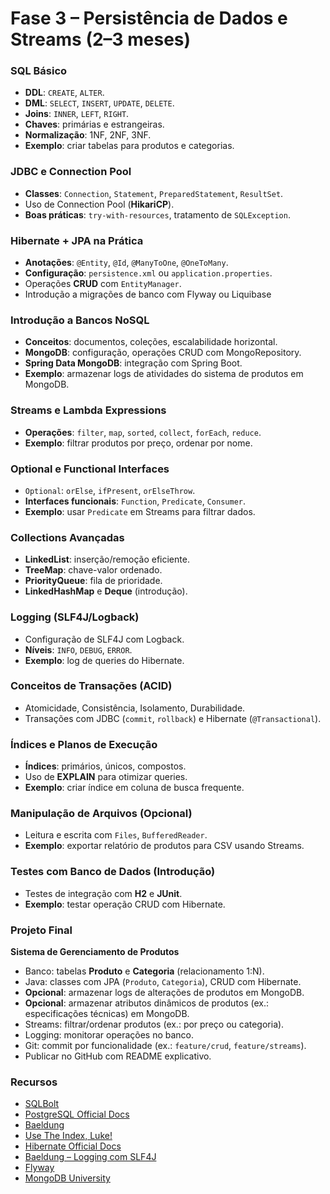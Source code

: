 # Fase 3 – Persistência de Dados e Streams (2–3 meses)

### SQL Básico
- **DDL**: `CREATE`, `ALTER`.  
- **DML**: `SELECT`, `INSERT`, `UPDATE`, `DELETE`.  
- **Joins**: `INNER`, `LEFT`, `RIGHT`.  
- **Chaves**: primárias e estrangeiras.  
- **Normalização**: 1NF, 2NF, 3NF.  
- **Exemplo**: criar tabelas para produtos e categorias.  

### JDBC e Connection Pool
- **Classes**: `Connection`, `Statement`, `PreparedStatement`, `ResultSet`.  
- Uso de Connection Pool (**HikariCP**).  
- **Boas práticas**: `try-with-resources`, tratamento de `SQLException`.  

### Hibernate + JPA na Prática
- **Anotações**: `@Entity`, `@Id`, `@ManyToOne`, `@OneToMany`.  
- **Configuração**: `persistence.xml` ou `application.properties`.  
- Operações **CRUD** com `EntityManager`.  
- Introdução a migrações de banco com Flyway ou Liquibase

### Introdução a Bancos NoSQL
- **Conceitos**: documentos, coleções, escalabilidade horizontal.
- **MongoDB**: configuração, operações CRUD com MongoRepository.
- **Spring Data MongoDB**: integração com Spring Boot.
- **Exemplo**: armazenar logs de atividades do sistema de produtos em MongoDB.

### Streams e Lambda Expressions
- **Operações**: `filter`, `map`, `sorted`, `collect`, `forEach`, `reduce`.  
- **Exemplo**: filtrar produtos por preço, ordenar por nome.  

### Optional e Functional Interfaces
- `Optional`: `orElse`, `ifPresent`, `orElseThrow`.  
- **Interfaces funcionais**: `Function`, `Predicate`, `Consumer`.  
- **Exemplo**: usar `Predicate` em Streams para filtrar dados.  

### Collections Avançadas
- **LinkedList**: inserção/remoção eficiente.  
- **TreeMap**: chave-valor ordenado.  
- **PriorityQueue**: fila de prioridade.  
- **LinkedHashMap** e **Deque** (introdução).  

### Logging (SLF4J/Logback)
- Configuração de SLF4J com Logback.  
- **Níveis**: `INFO`, `DEBUG`, `ERROR`.  
- **Exemplo**: log de queries do Hibernate.  

### Conceitos de Transações (ACID)
- Atomicidade, Consistência, Isolamento, Durabilidade.  
- Transações com JDBC (`commit`, `rollback`) e Hibernate (`@Transactional`).  

### Índices e Planos de Execução
- **Índices**: primários, únicos, compostos.  
- Uso de **EXPLAIN** para otimizar queries.  
- **Exemplo**: criar índice em coluna de busca frequente.  

### Manipulação de Arquivos (Opcional)
- Leitura e escrita com `Files`, `BufferedReader`.  
- **Exemplo**: exportar relatório de produtos para CSV usando Streams.  

### Testes com Banco de Dados (Introdução)
- Testes de integração com **H2** e **JUnit**.  
- **Exemplo**: testar operação CRUD com Hibernate.  

### Projeto Final
**Sistema de Gerenciamento de Produtos**  
- Banco: tabelas **Produto** e **Categoria** (relacionamento 1:N).  
- Java: classes com JPA (`Produto`, `Categoria`), CRUD com Hibernate. 
- **Opcional**: armazenar logs de alterações de produtos em MongoDB. 
- **Opcional**: armazenar atributos dinâmicos de produtos (ex.: especificações técnicas) em MongoDB.
- Streams: filtrar/ordenar produtos (ex.: por preço ou categoria).  
- Logging: monitorar operações no banco.  
- Git: commit por funcionalidade (ex.: `feature/crud`, `feature/streams`).  
- Publicar no GitHub com README explicativo.  

### Recursos
- [SQLBolt](https://sqlbolt.com/)
- [PostgreSQL Official Docs](https://www.postgresql.org/docs/)  
- [Baeldung](https://www.baeldung.com/)  
- [Use The Index, Luke!](https://use-the-index-luke.com/)
- [Hibernate Official Docs](https://hibernate.org/orm/documentation/) 
- [Baeldung – Logging com SLF4J](https://www.baeldung.com/slf4j)
- [Flyway](https://flywaydb.org/)
- [MongoDB University](https://university.mongodb.com/)